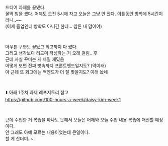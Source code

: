 드디어 과제를 끝냈다.<br>
꼴딱 밤을 샜다. 어제도 오전 5시에 자고 오늘은 그냥 안 잤다. 이틀동안 방학에 5시간이라니..~~<br>
(이제 졸업인데 방학도 아니긴 한데... 암튼 내 맘이야)

<br>

아무튼 구현도 끝났고 회고까지 다 썼다.<br>
그리고 생각보다 리드미 작성하는 거 오래 걸림.. 후<br>
근데 사실 꾸미는 게 제일 재밌음<br>
어떻게 보면 진짜 뼛속까지 프론트엔드일지도? (막이래)<br>
아 근데 또 회고에는 백엔드가 더 잘 맞을지도? 이래 놨네

<br>

⬇️ 아래 1주차 과제 레포지토리 참고<br>
https://github.com/100-hours-a-week/daisy-kim-week1

<br>

근데 수업한 거 복습을 하나도 못해서 오늘은 어제와 오늘 수업 내용 복습에 매진할 예정이다.<br>
안 그래도 아예 모르는 내용이었는데 큰일이다.<br>
할 게 산더미..~
